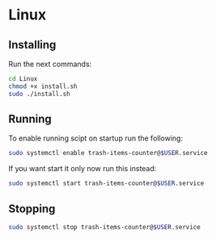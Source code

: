# Linux

## Installing

Run the next commands:

```bash
cd Linux
chmod +x install.sh
sudo ./install.sh
```

## Running

To enable running scipt on startup run the following:

```bash
sudo systemctl enable trash-items-counter@$USER.service
```

If you want start it only now run this instead:

```bash
sudo systemctl start trash-items-counter@$USER.service
```

## Stopping

```bash
sudo systemctl stop trash-items-counter@$USER.service
```
